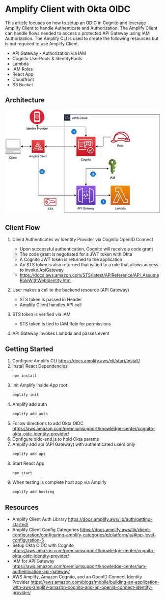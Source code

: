 # Amplify Client with Okta OIDC #
This article focuses on how to setup an ODIC in Cognito and leverage Amplify Client to handle Authenticate and Authorization.  The Amplify Client can handle flows needed to access a protected API Gateway using IAM Authorization. The Amplify CLI is used to create the following resources but is not required to use Amplify Client.
* API Gateway - Authorization via IAM
* Cognito UserPools & IdentityPools
* Lambda
* IAM Roles
* React App
* Cloudfront
* S3 Bucket

## Architecture ##
![architecture](resources/architecture.png)

## Client Flow ##
1. Client Authenticates w/ Identity Provider via Cognito OpenID Connect
    - Upon successful authentication, Cognito will receive a code grant
    - The code grant is negotiated for a JWT token with Okta
    - A Cognito JWT token is returned to the application
    - An STS token is also returned that is tied to a role that allows access to invoke ApiGateway
    - https://docs.aws.amazon.com/STS/latest/APIReference/API_AssumeRoleWithWebIdentity.html

2. User makes a call to the backend resource (API Gateway)
    - STS token is passed in Header
    - Amplify Client handles API call

3. STS token is verified via IAM
    - STS token is tied to IAM Role for permissions

4. API Gateway invokes Lambda and passes event
    

## Getting Started ##
1. Configure Amplify CLI https://docs.amplify.aws/cli/start/install/
2. Install React Dependencies 
    ``` bash
    npm install 
    ```
3. Init Amplify inside App root
    ``` bash
    amplify init
    ```
4. Amplify add auth
    ``` bash
    amplify add auth 
    ```
5. Follow directions to add Okta OIDC https://aws.amazon.com/premiumsupport/knowledge-center/cognito-okta-oidc-identity-provider/
6. Configure oidc-end.js to hold Okta params
7. Amplify add api (API Gateway) with authenticated users only
    ``` bash
    amplify add api
    ```
8. Start React App
    ``` bash
    npm start
    ```
8. When testing is complete host app via Amplify
    ``` bash
    amplify add hosting
    ```

## Resources ##
- Amplify Client Auth Library https://docs.amplify.aws/lib/auth/getting-started/
- Amplify Client Config Categories https://docs.amplify.aws/lib/client-configuration/configuring-amplify-categories/q/platform/js/#top-level-configuration-5
- Setup Okta OIDC with Cognito https://aws.amazon.com/premiumsupport/knowledge-center/cognito-okta-oidc-identity-provider/
- IAM for API Gateway https://aws.amazon.com/premiumsupport/knowledge-center/iam-authentication-api-gateway/
- AWS Amplify, Amazon Cognito, and an OpenID Connect Identity Provider https://aws.amazon.com/blogs/mobile/building-an-application-with-aws-amplify-amazon-cognito-and-an-openid-connect-identity-provider/